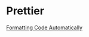 # Prettier

[Formatting Code Automatically](https://github.com/facebookincubator/create-react-app/blob/master/packages/react-scripts/template/README.md#formatting-code-automatically)
